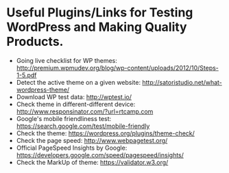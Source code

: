 # Useful Plugins/Links for Testing WordPress and Making Quality Products.

- Going live checklist for WP themes: http://premium.wpmudev.org/blog/wp-content/uploads/2012/10/Steps-1-5.pdf
- Detect the active theme on a given website: http://satoristudio.net/what-wordpress-theme/
- Download WP test data: http://wptest.io/
- Check theme in different-different device: http://www.responsinator.com/?url=rtcamp.com
- Google's mobile friendliness test: https://search.google.com/test/mobile-friendly
- Check the theme: https://wordpress.org/plugins/theme-check/
- Check the page speed: http://www.webpagetest.org/
- Official PageSpeed Insights by Google: https://developers.google.com/speed/pagespeed/insights/
- Check the MarkUp of theme: https://validator.w3.org/

